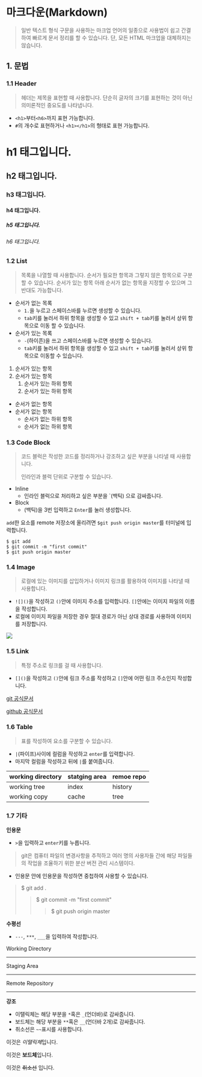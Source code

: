 # 마크다운(Markdown)

> 일반 텍스트 형식 구문을 사용하는 마크업 언어의 일종으로 사용법이 쉽고 간결하여 빠르게 문서 정리를 할 수 있습니다. 단, 모든 HTML 마크업을 대체하지는 않습니다.



## 1. 문법

### 1.1 Header

> 헤더는 제목을 표현할 때 사용합니다. 단순히 글자의 크기를 표현하는 것이 아닌 의미론적인 중요도를 나타냅니다.

- `<h1>`부터`<h6>`까지 표현 가능합니다.
- `#`의 개수로 표현하거나 `<h1></h1>`의 형태로 표현 가능합니다.



<h1> h1 태그입니다.</h1>

<h2>h2 태그입니다.</h2>

<h3>h3 태그입니다.</h3>

<h4> h4 태그입니다.</h4>

<h5> h5 태그입니다.</h5>

<h6> h6 태그입니다.</h6>



### 1.2 List

> 목록을 나열할 때 사용합니다. 순서가 필요한 항목과 그렇지 않은 항목으로 구분할 수 있습니다. 순서가 있는 항목 아래 순서가 없는 항목을 지정할 수 있으며 그 반대도 가능합니다.

- 순서가 없는 목록
  - `1.`을 누르고 스페이스바를 누르면 생성할 수 있습니다.
  - `tab`키를 눌러서 하위 항목을 생성할 수 있고 `shift + tab`키를 눌러서 상위 항목으로 이동 할 수 있습니다.
- 순서가 있는 목록
  - `-`(하이픈)을 쓰고 스페이스바를 누르면 생성할 수 있습니다.
  - `tab`키를 눌러서 하위 항목을 생성할 수 있고 `shift + tab`키를 눌러서 상위 항목으로 이동할 수 있습니다.



1. 순서가 있는 항목
2. 순서가 있는 항목
   1. 순서가 있는 하위 항목
   2. 순서가 있는 하위 항목



- 순서가 없는 항목
- 순서가 없는 항목
  - 순서가 없는 하위 항목
  - 순서가 없는 하위 항목



### 1.3 Code Block

> 코드 블럭은 작성한 코드를 정리하거나 강조하고 싶은 부분을 나타낼 때 사용합니다.
>
> 인라인과 블럭 단위로 구분할 수 있습니다.

- Inline
  - 인라인 블럭으로 처리하고 싶은 부분을 `(백틱) 으로 감싸줍니다.
- Block
  - (백틱)을 3번 입력하고 `Enter`를 눌러 생성합니다.



`add`한 요소를 remote 저장소에 올리려면 `$git push origin master`를 터미널에 입력합니다.

```
$ git add
$ git commit -m "first commit"
$ git push origin master
```



### 1.4 Image

> 로컬에 있는 이미지를 삽입하거나 이미지 링크를 활용하여 이미지를 나타낼 때 사용합니다.

- `![]()`을 작성하고 `()`안에 이미지 주소를 입력합니다. `[]`안에는 이미지 파일의 이름을 작성합니다.
- 로컬에 이미지 파일을 저장한 경우 절대 경로가 아닌 상대 경로를 사용하여 이미지를 저장합니다.

![](D:\git.png)

### 1.5 Link

> 특정 주소로 링크를 걸 때 사용합니다.

- `[]()`을 작성하고 `()`안에 링크 주소를 작성하고 `[]`안에 어떤 링크 주소인지 작성합니다.

[git 공식문서](https://git-scm.com/)

[github 공식문서](https://github.com/)



### 1.6 Table

> 표를 작성하여 요소를 구분할 수 있습니다.

- `|`(파이프)사이에 컬럼을 작성하고 `enter`를 입력합니다.
- 마지막 컬럼을 작성하고 뒤에 `|`를 붙여줍니다.



| working directory | statging area | remoe repo |
| ----------------- | ------------- | ---------- |
| working tree      | index         | history    |
| working copy      | cache         | tree       |



### 1.7 기타

**인용문**

- `>`을 입력하고 `enter`키를 누릅니다.

> git은 컴퓨터 파일의 변경사항을 추적하고 여러 명의 사용자들 간에 해당 파일들의 작업을 조율하기  위한 분산 버전 관리 시스템이다.

- 인용문 안에 인용문을 작성하면 중첩하여 사용할 수 있습니다.

> $ git add .
>
> > $ git commit -m "first commit"
> >
> > > $ git push origin master



**수평선**

- `---`, `***`, `___`을 입력하여 작성합니다.

Working Directory

---

Staging Area

***

Remote Repository

___



**강조**

- 이탤릭체는 해당 부분을 `*`혹은 `_`(언더바)로 감싸줍니다.
- 보드체는 해당 부분을 `**`혹은 `__`(언더바 2개)로 감싸줍니다.
- 취소선은 `~~`표시를 사용합니다.

이것은 *이탤릭체*입니다.

이것은 **보드체**입니다.

이것은 ~~취소선~~ 입니다.















